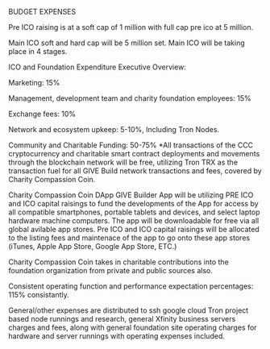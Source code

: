 BUDGET EXPENSES

Pre ICO raising is at a soft cap of 1 million with full cap pre ico at 5 million.

Main ICO soft and hard cap will be 5 million set. Main ICO will be taking place in 4 stages.

ICO and Foundation Expenditure Executive Overview:

Marketing: 15%

Management, development team and charity foundation employees: 15%

Exchange fees: 10%

Network and ecosystem upkeep: 5-10%, Including Tron Nodes.

Community and Charitable Funding: 50-75% *All transactions of the CCC cryptocurrency and charitable smart contract deployments and movements through the blockchain network will be free, utilizing Tron TRX as the transaction fuel for all GIVE Build network transactions and fees, covered by Charity Compassion Coin.

Charity Compassion Coin DApp GIVE Builder App will be utilizing PRE ICO and ICO capital raisings to fund the developments of the App for access by all compatible smartphones, portable tablets and devices, and select laptop hardware machine computers. The app will be downloadable for free via all global avilable app stores. Pre ICO and ICO capital raisings will be allocated to the listing fees and maintenace of the app to go onto these app stores (iTunes, Apple App Store, Google App Store, ETC.)

Charity Compassion Coin takes in charitable contributions into the foundation organization from private and public sources also.

 Consistent operating function and performance expectation percentages: 115% consistantly.

General/other expenses are distributed to ssh google cloud Tron project based node runnings and research, general Xfinity business servers charges and fees, along with general foundation site operating charges for hardware and server runnings with operating expenses included.
